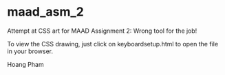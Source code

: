 # maad_asm_2
Attempt at CSS art for MAAD Assignment 2: Wrong tool for the job!

To view the CSS drawing, just click on keyboardsetup.html to open the file in your browser.

Hoang Pham
